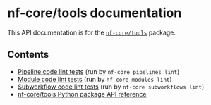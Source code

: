 # nf-core/tools documentation

This API documentation is for the [`nf-core/tools`](https://github.com/nf-core/tools) package.

## Contents

- [Pipeline code lint tests](./pipeline_lint_tests.md) (run by `nf-core pipelines lint`)
- [Module code lint tests](./module_lint_tests.md) (run by `nf-core modules lint`)
- [Subworkflow code lint tests](./subworkflow_lint_tests.md) (run by `nf-core subworkflows lint`)
- [nf-core/tools Python package API reference](./api/index.md)
